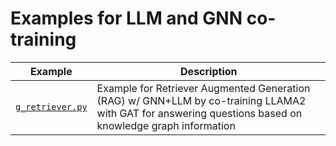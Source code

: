 # Examples for LLM and GNN co-training
| Example                                                                            | Description                                                                                                                                                                                                                                                                                     |
| ---------------------------------------------------------------------------------- | ----------------------------------------------------------------------------------------------------------------------------------------------------------------------------------------------------------------------------------------------------------------------------------------------- |
| [`g_retriever.py`](./g_retriever.py)                             | Example for Retriever Augmented Generation (RAG) w/ GNN+LLM by co-training LLAMA2 with GAT for answering questions based on knowledge graph information       |